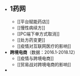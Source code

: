 - **1药网**
	-
	- [[平台赋能药店]]
	- [[慢性病续方]]
	- [[PC端下单方式取消]]
	- [[处方药变更]]
	- [[疫情对互联网医疗的影响]]
- **跨境电商**（数据：2016.1-2018.12）
	- [[疫情与跨境电商]]
	- [[贸易战对跨境电商的影响]]
-